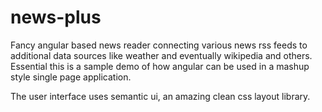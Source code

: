 news-plus
=========

Fancy angular based news reader connecting various news rss feeds to additional data sources like weather and eventually wikipedia and others. Essential this is a sample demo of how angular can be used in a mashup style single page application.

The user interface uses semantic ui, an amazing clean css layout library.
